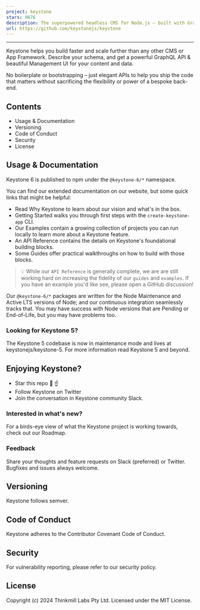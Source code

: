 ```yaml
---
project: keystone
stars: 9676
description: The superpowered headless CMS for Node.js — built with GraphQL and React
url: https://github.com/keystonejs/keystone
---
```


  
  

* * *

  

Keystone helps you build faster and scale further than any other CMS or App Framework. Describe your schema, and get a powerful GraphQL API & beautiful Management UI for your content and data.

No boilerplate or bootstrapping – just elegant APIs to help you ship the code that matters without sacrificing the flexibility or power of a bespoke back-end.

Contents
--------

-   Usage & Documentation
-   Versioning
-   Code of Conduct
-   Security
-   License

Usage & Documentation
---------------------

Keystone 6 is published to npm under the `@keystone-6/*` namespace.

You can find our extended documentation on our website, but some quick links that might be helpful:

-   Read Why Keystone to learn about our vision and what's in the box.
-   Getting Started walks you through first steps with the `create-keystone-app` CLI.
-   Our Examples contain a growing collection of projects you can run locally to learn more about a Keystone feature.
-   An API Reference contains the details on Keystone's foundational building blocks.
-   Some Guides offer practical walkthroughs on how to build with those blocks.

> 💡 While our `API Reference` is generally complete, we are are still working hard on increasing the fidelity of our `guides` and `examples`. If you have an example you'd like see, please open a GitHub discussion!

Our `@keystone-6/*` packages are written for the Node Maintenance and Active LTS versions of Node; and our continuous integration seamlessly tracks that. You may have success with Node versions that are Pending or End-of-Life, but you may have problems too.

### Looking for Keystone 5?

The Keystone 5 codebase is now in maintenance mode and lives at keystonejs/keystone-5. For more information read Keystone 5 and beyond.

Enjoying Keystone?
------------------

-   Star this repo 🌟 ☝️
-   Follow Keystone on Twitter
-   Join the conversation in Keystone community Slack.

### Interested in what's new?

For a birds-eye view of what the Keystone project is working towards, check out our Roadmap.

### Feedback

Share your thoughts and feature requests on Slack (preferred) or Twitter. Bugfixes and issues always welcome.

Versioning
----------

Keystone follows semver.

Code of Conduct
---------------

Keystone adheres to the Contributor Covenant Code of Conduct.

Security
--------

For vulnerability reporting, please refer to our security policy.

License
-------

Copyright (c) 2024 Thinkmill Labs Pty Ltd. Licensed under the MIT License.
